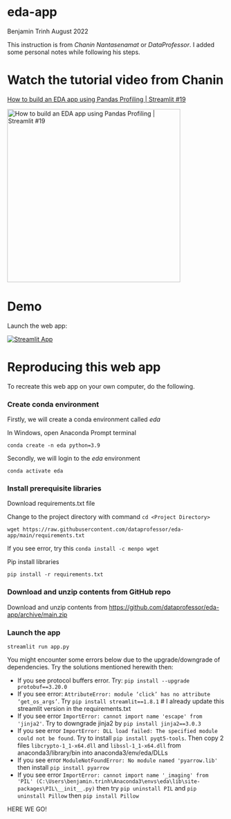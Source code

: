 # eda-app

Benjamin Trinh
August 2022

This instruction is from *Chanin Nantasenamat* or *DataProfessor*. I added some personal notes while following his steps.

# Watch the tutorial video from Chanin

[How to build an EDA app using Pandas Profiling | Streamlit #19](https://youtu.be/p4uohebPuCg)

<a href="https://youtu.be/p4uohebPuCg"><img src="http://img.youtube.com/vi/p4uohebPuCg/0.jpg" alt="How to build an EDA app using Pandas Profiling | Streamlit #19" title="How to build an EDA app using Pandas Profiling | Streamlit #19" width="400" /></a>

# Demo

Launch the web app:

[![Streamlit App](https://static.streamlit.io/badges/streamlit_badge_black_white.svg)](https://benjilitics-streamlit-eda-application-app-3m55t6.streamlitapp.com/)

# Reproducing this web app
To recreate this web app on your own computer, do the following.

### Create conda environment
Firstly, we will create a conda environment called *eda*

In Windows, open Anaconda Prompt terminal

```
conda create -n eda python=3.9
```
Secondly, we will login to the *eda* environment
```
conda activate eda
```
### Install prerequisite libraries

Download requirements.txt file

Change to the project directory with command `cd <Project Directory>`

```
wget https://raw.githubusercontent.com/dataprofessor/eda-app/main/requirements.txt

```
If you see error, try this `conda install -c menpo wget`

Pip install libraries
```
pip install -r requirements.txt
```

###  Download and unzip contents from GitHub repo

Download and unzip contents from https://github.com/dataprofessor/eda-app/archive/main.zip

###  Launch the app

```
streamlit run app.py
```

You might encounter some errors below due to the upgrade/downgrade of dependencies. Try the solutions mentioned herewith then:

* If you see protocol buffers error. Try: `pip install --upgrade protobuf==3.20.0`
* If you see error: `AttributeError: module ‘click’ has no attribute ‘get_os_args’`. Try `pip install streamlit==1.8.1` # I already update this streamlit version in the requirements.txt 
* If you see error `ImportError: cannot import name 'escape' from 'jinja2'`. Try to downgrade jinja2 by `pip install jinja2==3.0.3`
* If you see error `ImportError: DLL load failed: The specified module could not be found`. Try to install `pip install pyqt5-tools`. Then copy 2 files `libcrypto-1_1-x64.dll` and `libssl-1_1-x64.dll` from anaconda3/library/bin into anaconda3/env/eda/DLLs
* If you see error `ModuleNotFoundError: No module named 'pyarrow.lib'` then install `pip install pyarrow`
* If you see error `ImportError: cannot import name '_imaging' from 'PIL' (C:\Users\benjamin.trinh\Anaconda3\envs\eda\lib\site-packages\PIL\__init__.py)` then try `pip uninstall PIL` and `pip uninstall Pillow` then `pip install Pillow`

HERE WE GO!
